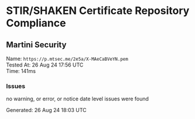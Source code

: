 # STIR/SHAKEN Certificate Repository Compliance

## Martini Security

Name: `https://p.mtsec.me/2e5a/X-MAeCaBVeYN.pem`\
Tested At: 26 Aug 24 17:56 UTC\
Time: 141ms

### Issues

no warning, or error, or notice date level issues were found

Generated: 26 Aug 24 18:03 UTC
